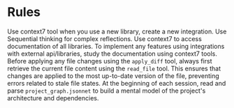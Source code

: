 # Rules

Use context7 tool when you use a new library, create a new integration.
Use Sequential thinking for complex reflections.
Use context7 to access documentation of all libraries.
To implement any features using integrations with external api/libraries, study the documentation using context7 tools.
Before applying any file changes using the `apply_diff` tool, always first retrieve the current file content using the `read_file` tool. This ensures that changes are applied to the most up-to-date version of the file, preventing errors related to stale file states.
At the beginning of each session, read and parse `project_graph.jsonnet` to build a mental model of the project's architecture and dependencies.